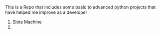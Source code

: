 This is a Repo that includes some basic to advanced python projects that have helped me improve as a developer
1. Slots Machine
2. 
